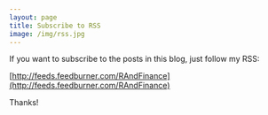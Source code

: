 ```yaml
---
layout: page
title: Subscribe to RSS
image: /img/rss.jpg
---
```


If you want to subscribe to the posts in this blog, just follow my RSS:

[http://feeds.feedburner.com/RAndFinance](http://feeds.feedburner.com/RAndFinance)

Thanks!
